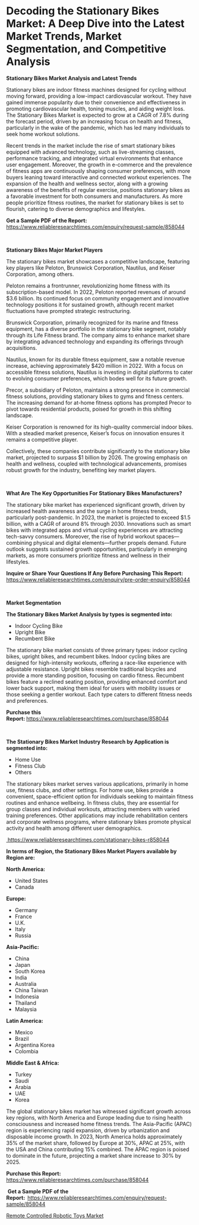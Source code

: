 <p><h1>Decoding the Stationary Bikes Market: A Deep Dive into the Latest Market Trends, Market Segmentation, and Competitive Analysis</h1></p><p><strong>Stationary Bikes Market Analysis and Latest Trends</strong></p>
<p><p>Stationary bikes are indoor fitness machines designed for cycling without moving forward, providing a low-impact cardiovascular workout. They have gained immense popularity due to their convenience and effectiveness in promoting cardiovascular health, toning muscles, and aiding weight loss. The Stationary Bikes Market is expected to grow at a CAGR of 7.8% during the forecast period, driven by an increasing focus on health and fitness, particularly in the wake of the pandemic, which has led many individuals to seek home workout solutions.</p><p>Recent trends in the market include the rise of smart stationary bikes equipped with advanced technology, such as live-streaming classes, performance tracking, and integrated virtual environments that enhance user engagement. Moreover, the growth in e-commerce and the prevalence of fitness apps are continuously shaping consumer preferences, with more buyers leaning toward interactive and connected workout experiences. The expansion of the health and wellness sector, along with a growing awareness of the benefits of regular exercise, positions stationary bikes as a favorable investment for both consumers and manufacturers. As more people prioritize fitness routines, the market for stationary bikes is set to flourish, catering to diverse demographics and lifestyles.</p></p>
<p><strong>Get a Sample PDF of the Report:&nbsp;</strong> <a href="https://www.reliableresearchtimes.com/enquiry/request-sample/858044?utm_campaign=3002&utm_medium=2&utm_source=Github&utm_content=ia&utm_term=04042025&utm_id=stationary-bikes">https://www.reliableresearchtimes.com/enquiry/request-sample/858044</a></p>
<p>&nbsp;</p>
<p><strong>Stationary Bikes Major Market Players</strong></p>
<p><p>The stationary bikes market showcases a competitive landscape, featuring key players like Peloton, Brunswick Corporation, Nautilus, and Keiser Corporation, among others. </p><p>Peloton remains a frontrunner, revolutionizing home fitness with its subscription-based model. In 2022, Peloton reported revenues of around $3.6 billion. Its continued focus on community engagement and innovative technology positions it for sustained growth, although recent market fluctuations have prompted strategic restructuring.</p><p>Brunswick Corporation, primarily recognized for its marine and fitness equipment, has a diverse portfolio in the stationary bike segment, notably through its Life Fitness brand. The company aims to enhance market share by integrating advanced technology and expanding its offerings through acquisitions.</p><p>Nautilus, known for its durable fitness equipment, saw a notable revenue increase, achieving approximately $420 million in 2022. With a focus on accessible fitness solutions, Nautilus is investing in digital platforms to cater to evolving consumer preferences, which bodes well for its future growth.</p><p>Precor, a subsidiary of Peloton, maintains a strong presence in commercial fitness solutions, providing stationary bikes to gyms and fitness centers. The increasing demand for at-home fitness options has prompted Precor to pivot towards residential products, poised for growth in this shifting landscape.</p><p>Keiser Corporation is renowned for its high-quality commercial indoor bikes. With a steadied market presence, Keiser’s focus on innovation ensures it remains a competitive player.</p><p>Collectively, these companies contribute significantly to the stationary bike market, projected to surpass $1 billion by 2026. The growing emphasis on health and wellness, coupled with technological advancements, promises robust growth for the industry, benefiting key market players.</p></p>
<p>&nbsp;</p>
<p><strong>What Are The Key Opportunities For Stationary Bikes Manufacturers?</strong></p>
<p><p>The stationary bike market has experienced significant growth, driven by increased health awareness and the surge in home fitness trends, particularly post-pandemic. In 2023, the market is projected to exceed $1.5 billion, with a CAGR of around 8% through 2030. Innovations such as smart bikes with integrated apps and virtual cycling experiences are attracting tech-savvy consumers. Moreover, the rise of hybrid workout spaces—combining physical and digital elements—further propels demand. Future outlook suggests sustained growth opportunities, particularly in emerging markets, as more consumers prioritize fitness and wellness in their lifestyles.</p></p>
<p><strong>Inquire or Share Your Questions If Any Before Purchasing This Report:</strong> <a href="https://www.reliableresearchtimes.com/enquiry/pre-order-enquiry/858044?utm_campaign=3002&utm_medium=2&utm_source=Github&utm_content=ia&utm_term=04042025&utm_id=stationary-bikes">https://www.reliableresearchtimes.com/enquiry/pre-order-enquiry/858044</a></p>
<p>&nbsp;</p>
<p><strong>Market Segmentation</strong></p>
<p><strong>The Stationary Bikes Market Analysis by types is segmented into:</strong></p>
<p><ul><li>Indoor Cycling Bike</li><li>Upright Bike</li><li>Recumbent Bike</li></ul></p>
<p><p>The stationary bike market consists of three primary types: indoor cycling bikes, upright bikes, and recumbent bikes. Indoor cycling bikes are designed for high-intensity workouts, offering a race-like experience with adjustable resistance. Upright bikes resemble traditional bicycles and provide a more standing position, focusing on cardio fitness. Recumbent bikes feature a reclined seating position, providing enhanced comfort and lower back support, making them ideal for users with mobility issues or those seeking a gentler workout. Each type caters to different fitness needs and preferences.</p></p>
<p><strong>Purchase this Report:&nbsp;</strong><a href="https://www.reliableresearchtimes.com/purchase/858044?utm_campaign=3002&utm_medium=2&utm_source=Github&utm_content=ia&utm_term=04042025&utm_id=stationary-bikes">https://www.reliableresearchtimes.com/purchase/858044</a></p>
<p>&nbsp;</p>
<p><strong>The Stationary Bikes Market Industry Research by Application is segmented into:</strong></p>
<p><ul><li>Home Use</li><li>Fitness Club</li><li>Others</li></ul></p>
<p><p>The stationary bikes market serves various applications, primarily in home use, fitness clubs, and other settings. For home use, bikes provide a convenient, space-efficient option for individuals seeking to maintain fitness routines and enhance wellbeing. In fitness clubs, they are essential for group classes and individual workouts, attracting members with varied training preferences. Other applications may include rehabilitation centers and corporate wellness programs, where stationary bikes promote physical activity and health among different user demographics.</p></p>
<p><a href="https://www.reliableresearchtimes.com/stationary-bikes-r858044?utm_campaign=3002&utm_medium=2&utm_source=Github&utm_content=ia&utm_term=04042025&utm_id=stationary-bikes">&nbsp;https://www.reliableresearchtimes.com/stationary-bikes-r858044</a></p>
<p><strong>In terms of Region, the Stationary Bikes Market Players available by Region are:</strong></p>
<p>
    <p> <strong> North America: </strong>
        <ul>
            <li>United States</li>
            <li>Canada</li>
        </ul>
        </p> 
    <p> <strong> Europe: </strong>
        <ul>
            <li>Germany</li>
            <li>France</li>
            <li>U.K.</li>
            <li>Italy</li>
            <li>Russia</li>
        </ul>
        </p> 
    <p> <strong> Asia-Pacific: </strong>
        <ul>
            <li>China</li>
            <li>Japan</li>
            <li>South Korea</li>
            <li>India</li>
            <li>Australia</li>
            <li>China Taiwan</li>
            <li>Indonesia</li>
            <li>Thailand</li>
            <li>Malaysia</li>
        </ul>
        </p> 
    <p> <strong> Latin America: </strong>
        <ul>
            <li>Mexico</li>
            <li>Brazil</li>
            <li>Argentina Korea</li>
            <li>Colombia</li>
        </ul>
        </p> 
    <p> <strong> Middle East & Africa: </strong>
        <ul>
            <li>Turkey</li>
            <li>Saudi</li>
            <li>Arabia</li>
            <li>UAE</li>
            <li>Korea</li>
        </ul>
    </p>
    </p>
<p><p>The global stationary bikes market has witnessed significant growth across key regions, with North America and Europe leading due to rising health consciousness and increased home fitness trends. The Asia-Pacific (APAC) region is experiencing rapid expansion, driven by urbanization and disposable income growth. In 2023, North America holds approximately 35% of the market share, followed by Europe at 30%, APAC at 25%, with the USA and China contributing 15% combined. The APAC region is poised to dominate in the future, projecting a market share increase to 30% by 2025.</p></p>
<p><strong>Purchase this Report: </strong><a href="https://www.reliableresearchtimes.com/purchase/858044?utm_campaign=3002&utm_medium=2&utm_source=Github&utm_content=ia&utm_term=04042025&utm_id=stationary-bikes">https://www.reliableresearchtimes.com/purchase/858044</a></p>
<p>&nbsp;<strong>Get a Sample PDF of the Report:&nbsp;&nbsp;</strong><a href="https://www.reliableresearchtimes.com/enquiry/request-sample/858044?utm_campaign=3002&utm_medium=2&utm_source=Github&utm_content=ia&utm_term=04042025&utm_id=stationary-bikes">https://www.reliableresearchtimes.com/enquiry/request-sample/858044</a></p>
<p><strong></strong></p>
<p><p><a href="https://github.com/lizonbochil23/Market-Research-Report-List-1/blob/main/remote-controlled-robotic-toys-market.md?utm_campaign=3002&utm_medium=2&utm_source=Github&utm_content=ia&utm_term=04042025&utm_id=stationary-bikes">Remote Controlled Robotic Toys Market</a></p></p>